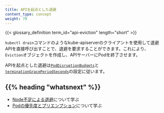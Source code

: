 ```yaml
---
title: APIを起点とした退避
content_type: concept
weight: 70
---
```


{{< glossary_definition term_id="api-eviction" length="short" >}} </br>

`kubectl drain`コマンドのようなkube-apiserverのクライアントを使用して退避APIを直接呼び出すことで、退避を要求することができます。これにより、`Eviction`オブジェクトを作成し、APIサーバーにPodを終了させます。

APIを起点とした退避は[`PodDisruptionBudgets`](/docs/tasks/run-application/configure-pdb/)と[`terminationGracePeriodSeconds`](/ja/docs/concepts/workloads/pods/pod-lifecycle#pod-termination)の設定に従います。


## {{% heading "whatsnext" %}}

* [Node不足による退避](/docs/concepts/scheduling-eviction/node-pressure-eviction/)について学ぶ
* [Podの優先度とプリエンプション](/docs/concepts/scheduling-eviction/pod-priority-preemption/)について学ぶ
